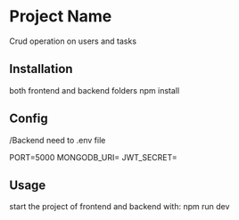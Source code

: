 # Project Name

Crud operation on users and tasks

## Installation

both frontend and backend folders
npm install

## Config

/Backend need to .env file

PORT=5000
MONGODB_URI=
JWT_SECRET=

## Usage

start the project of frontend and backend with: 
npm run dev

